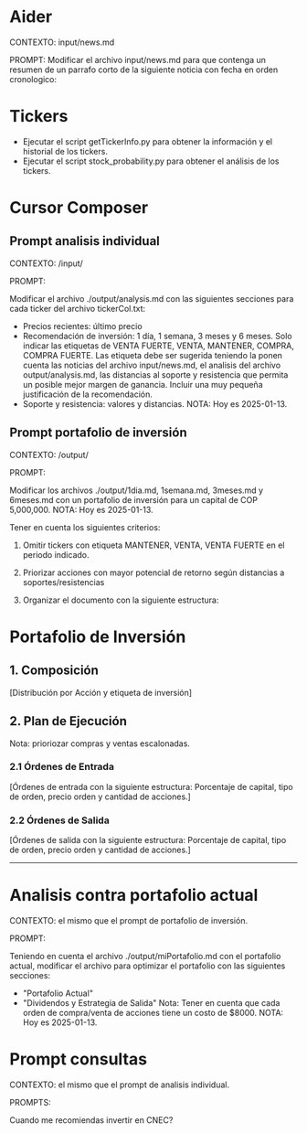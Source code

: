 # Aider
CONTEXTO: input/news.md

PROMPT: Modificar el archivo input/news.md para que contenga un resumen de un parrafo corto de la siguiente noticia con fecha en orden cronologico:

# Tickers

- Ejecutar el script getTickerInfo.py para obtener la información y el historial de los tickers.
- Ejecutar el script stock_probability.py para obtener el análisis de los tickers.

# Cursor Composer

## Prompt analisis individual

CONTEXTO: /input/

PROMPT:

Modificar el archivo ./output/analysis.md con las siguientes secciones para cada ticker del archivo tickerCol.txt:
- Precios recientes: último precio
- Recomendación de inversión: 1 día, 1 semana, 3 meses y 6 meses. Solo indicar las etiquetas de VENTA FUERTE, VENTA, MANTENER, COMPRA, COMPRA FUERTE. Las etiqueta debe ser sugerida teniendo la ponen cuenta las noticias del archivo input/news.md, el analisis del archivo output/analysis.md, las distancias al soporte y resistencia que permita un posible mejor margen de ganancia. Incluir una muy pequeña justificación de la recomendación.
- Soporte y resistencia: valores y distancias.
NOTA: Hoy es 2025-01-13.

## Prompt portafolio de inversión

CONTEXTO: /output/

PROMPT:

Modificar los archivos ./output/1dia.md, 1semana.md, 3meses.md y 6meses.md con un portafolio de inversión para un capital de COP 5,000,000.
NOTA: Hoy es 2025-01-13.

Tener en cuenta los siguientes criterios:

1. Omitir tickers con etiqueta MANTENER, VENTA, VENTA FUERTE en el periodo indicado.

2. Priorizar acciones con mayor potencial de retorno según distancias a soportes/resistencias

3. Organizar el documento con la siguiente estructura:

# Portafolio de Inversión

## 1. Composición

[Distribución por Acción y etiqueta de inversión]

## 2. Plan de Ejecución

Nota: prioriozar compras y ventas escalonadas.

### 2.1 Órdenes de Entrada

[Órdenes de entrada con la siguiente estructura: Porcentaje de capital, tipo de orden, precio orden y cantidad de acciones.]

### 2.2 Órdenes de Salida

[Órdenes de salida con la siguiente estructura: Porcentaje de capital, tipo de orden, precio orden y cantidad de acciones.]

---

# Analisis contra portafolio actual

CONTEXTO: el mismo que el prompt de portafolio de inversión.

PROMPT:

Teniendo en cuenta el archivo ./output/miPortafolio.md con el portafolio actual, modificar el archivo para optimizar el portafolio con las siguientes secciones:
- "Portafolio Actual"
- "Dividendos y Estrategia de Salida"
Nota: Tener en cuenta que cada orden de compra/venta de acciones tiene un costo de $8000.
NOTA: Hoy es 2025-01-13.

# Prompt consultas

CONTEXTO: el mismo que el prompt de analisis individual.

PROMPTS:

Cuando me recomiendas invertir en CNEC?
